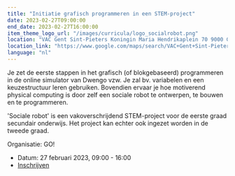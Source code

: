 ```yaml
---
title: "Initiatie grafisch programmeren in een STEM-project"
date: 2023-02-27T09:00:00
end_date: 2023-02-27T16:00:00
item_theme_logo_url: "/images/curricula/logo_socialrobot.png"
location: "VAC Gent Sint-Pieters Koningin Maria Hendrikaplein 70 9000 Gent"
location_link: "https://www.google.com/maps/search/VAC+Gent+Sint-Pieters+Koningin+Maria+Hendrikaplein+70+9000+Gent/@51.0367487,3.706027,17z/data=!3m1!4b1"
language: "nl"
---
```


Je zet de eerste stappen in het grafisch (of blokgebaseerd) programmeren in de online simulator van Dwengo vzw.
Je zal bv. variabelen en een keuzestructuur leren gebruiken. Bovendien ervaar je hoe motiverend physical computing is door zelf een sociale robot te ontwerpen, te bouwen en te programmeren.

'Sociale robot' is een vakoverschrijdend STEM-project voor de eerste graad secundair onderwijs. Het project kan echter ook ingezet worden in de tweede graad.

Organisatie: GO!

- Datum: 27 februari 2023, 09:00 - 16:00
- [Inschrijven](https://pro.g-o.be/kalender/detail/6657/12751)
